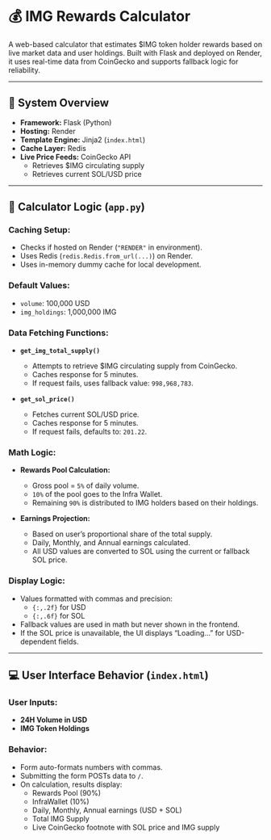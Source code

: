# 💰 IMG Rewards Calculator

A web-based calculator that estimates $IMG token holder rewards based on live market data and user holdings. Built with Flask and deployed on Render, it uses real-time data from CoinGecko and supports fallback logic for reliability.

---

## 🔧 System Overview

- **Framework:** Flask (Python)
- **Hosting:** Render
- **Template Engine:** Jinja2 (`index.html`)
- **Cache Layer:** Redis
- **Live Price Feeds:** CoinGecko API  
  - Retrieves $IMG circulating supply  
  - Retrieves current SOL/USD price

---

## 🧠 Calculator Logic (`app.py`)

### Caching Setup:
- Checks if hosted on Render (`"RENDER"` in environment).
- Uses Redis (`redis.Redis.from_url(...)`) on Render.
- Uses in-memory dummy cache for local development.

### Default Values:
- `volume`: 100,000 USD  
- `img_holdings`: 1,000,000 IMG

### Data Fetching Functions:
- **`get_img_total_supply()`**
  - Attempts to retrieve $IMG circulating supply from CoinGecko.
  - Caches response for 5 minutes.
  - If request fails, uses fallback value: `998,968,783`.
  
- **`get_sol_price()`**
  - Fetches current SOL/USD price.
  - Caches response for 5 minutes.
  - If request fails, defaults to: `201.22`.

### Math Logic:
- **Rewards Pool Calculation:**
  - Gross pool = `5%` of daily volume.
  - `10%` of the pool goes to the Infra Wallet.
  - Remaining `90%` is distributed to IMG holders based on their holdings.

- **Earnings Projection:**
  - Based on user’s proportional share of the total supply.
  - Daily, Monthly, and Annual earnings calculated.
  - All USD values are converted to SOL using the current or fallback SOL price.

### Display Logic:
- Values formatted with commas and precision:
  - `{:,.2f}` for USD
  - `{:,.6f}` for SOL
- Fallback values are used in math but never shown in the frontend.
- If the SOL price is unavailable, the UI displays “Loading…” for USD-dependent fields.

---

## 💻 User Interface Behavior (`index.html`)

### User Inputs:
- **24H Volume in USD**
- **IMG Token Holdings**

### Behavior:
- Form auto-formats numbers with commas.
- Submitting the form POSTs data to `/`.
- On calculation, results display:
  - Rewards Pool (90%)
  - InfraWallet (10%)
  - Daily, Monthly, Annual earnings (USD + SOL)
  - Total IMG Supply
  - Live CoinGecko footnote with SOL price and IMG supply




